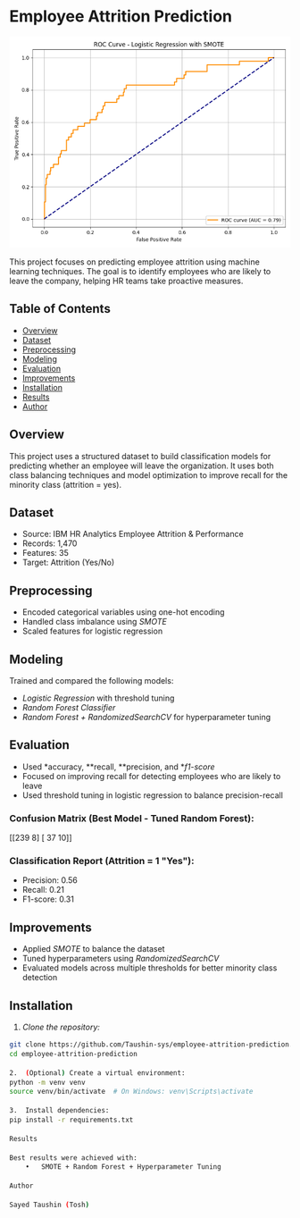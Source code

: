 # Employee Attrition Prediction

![ROC Curve](Assets/roc_curve.png)

This project focuses on predicting employee attrition using machine learning techniques. The goal is to identify employees who are likely to leave the company, helping HR teams take proactive measures.

## Table of Contents
- [Overview](#overview)
- [Dataset](#dataset)
- [Preprocessing](#preprocessing)
- [Modeling](#modeling)
- [Evaluation](#evaluation)
- [Improvements](#improvements)
- [Installation](#installation)
- [Results](#results)
- [Author](#author)

## Overview
This project uses a structured dataset to build classification models for predicting whether an employee will leave the organization. It uses both class balancing techniques and model optimization to improve recall for the minority class (attrition = yes).

## Dataset
- Source: IBM HR Analytics Employee Attrition & Performance
- Records: 1,470
- Features: 35
- Target: Attrition (Yes/No)

## Preprocessing
- Encoded categorical variables using one-hot encoding
- Handled class imbalance using *SMOTE*
- Scaled features for logistic regression

## Modeling
Trained and compared the following models:
- *Logistic Regression* with threshold tuning
- *Random Forest Classifier*
- *Random Forest + RandomizedSearchCV* for hyperparameter tuning

## Evaluation
- Used *accuracy, **recall, **precision, and **f1-score*
- Focused on improving recall for detecting employees who are likely to leave
- Used threshold tuning in logistic regression to balance precision-recall

### Confusion Matrix (Best Model - Tuned Random Forest):
[[239   8]
[ 37  10]]

### Classification Report (Attrition = 1 "Yes"):
- Precision: 0.56  
- Recall: 0.21  
- F1-score: 0.31  

## Improvements
- Applied *SMOTE* to balance the dataset
- Tuned hyperparameters using *RandomizedSearchCV*
- Evaluated models across multiple thresholds for better minority class detection

## Installation

1. *Clone the repository:*
```bash
git clone https://github.com/Taushin-sys/employee-attrition-prediction.git
cd employee-attrition-prediction

2.	(Optional) Create a virtual environment:
python -m venv venv
source venv/bin/activate  # On Windows: venv\Scripts\activate

3.	Install dependencies:
pip install -r requirements.txt

Results

Best results were achieved with:
	•	SMOTE + Random Forest + Hyperparameter Tuning

Author

Sayed Taushin (Tosh)